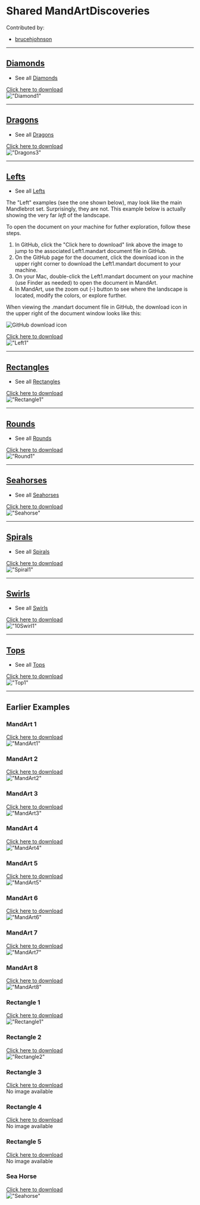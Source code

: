 # Shared MandArtDiscoveries

Contributed by:

- [brucehjohnson](https://github.com/brucehjohnson)

-----

## [Diamonds](Diamonds/_index.md)

- See all [Diamonds](Diamonds/_index.md)

<a href="Diamonds/Diamond1.mandart" download="Diamond1.mandart">Click here to download</a><br>
!["Diamond1"](Diamonds/Diamond1.png)

-----

## [Dragons](Dragons/_index.md)

- See all [Dragons](Dragons/_index.md)

<a href="Dragons/Dragons3.mandart" download="Dragons3.mandart">Click here to download</a><br>
!["Dragons3"](Dragons/Dragons3.png)

-----

## [Lefts](Lefts/_index.md)

- See all [Lefts](Lefts/_index.md)

The "Left" examples (see the one shown below), may look like the main Mandlebrot set.
Surprisingly, they are not. This example below is actually showing the very far _left_ of the landscape. 

To open the document on your machine for futher exploration, follow these steps.

1. In GitHub, click the "Click here to download" link above the image to jump to the associated Left1.mandart document file in GitHub.
2. On the GitHub page for the document, click the download icon in the upper right corner to download the Left1.mandart document to your machine. 
2. On your Mac, double-click the Left1.mandart document on your machine (use Finder as needed) to open the document in MandArt.
3. In MandArt, use the zoom out (-) button to see where the landscape is located, modify the colors, or explore further.

When viewing the .mandart document file in GitHub, the download icon in the upper right of the document window looks like this:

![GitHub download icon](../_resources/download_icon.PNG)


<a href="Lefts/Left1.mandart" download="Left1.mandart">Click here to download</a><br>
!["Left1"](Lefts/Left1.png)

-----

## [Rectangles](Rectangles/_index.md)

- See all [Rectangles](Rectangles/_index.md)

<a href="Rectangles/Rectangle2.mandart" download="Rectangle2.mandart">Click here to download</a><br>
!["Rectangle1"](Rectangles/Rectangle2.png)

-----

## [Rounds](Rounds/_index.md)

- See all [Rounds](Rounds/_index.md)

<a href="Rounds/Round1.mandart" download="Round1.mandart">Click here to download</a><br>
!["Round1"](Rounds/Round1.png)

-----

## [Seahorses](Seahorses/_index.md)

- See all [Seahorses](Seahorses/_index.md)

<a href="Seahorses/Seahorse.mandart" download="Seahorse.mandart">Click here to download</a><br>
!["Seahorse"](Seahorses/Seahorse.png)

-----

## [Spirals](Spirals/_index.md)

- See all [Spirals](Spirals/_index.md)

<a href="Spirals/Spiral1.mandart" download="Spiral1.mandart">Click here to download</a><br>
!["Spiral1"](Spirals/Spiral1.png)

-----

## [Swirls](Swirls/_index.md)

- See all [Swirls](Swirls/_index.md)

<a href="Swirls/10Swirl1.mandart" download="10Swirl1.mandart">Click here to download</a><br>
!["10Swirl1"](Swirls/10Swirl1.png)

-----

## [Tops](Tops/_index.md)

- See all [Tops](Tops/_index.md)

<a href="Tops/Top1.mandart" download="Top1.mandart">Click here to download</a><br>
!["Top1"](Tops/Top1.png)


-----

## Earlier Examples

### MandArt 1

<a href="MandArt1.mandart" download="MandArt1.mandart">Click here to download</a><br>
!["MandArt1"](MandArt1.png)

### MandArt 2

<a href="MandArt2.mandart" download="MandArt2.mandart">Click here to download</a><br>
!["MandArt2"](MandArt2.png)

### MandArt 3

<a href="MandArt3.mandart" download="MandArt3.mandart">Click here to download</a><br>
!["MandArt3"](MandArt3.png)

### MandArt 4

<a href="MandArt4.mandart" download="MandArt4.mandart">Click here to download</a><br>
!["MandArt4"](MandArt4.png)

### MandArt 5

<a href="MandArt5.mandart" download="MandArt5.mandart">Click here to download</a><br>
!["MandArt5"](MandArt5.png)

### MandArt 6

<a href="MandArt6.mandart" download="MandArt6.mandart">Click here to download</a><br>
!["MandArt6"](MandArt6.png)

### MandArt 7

<a href="MandArt7.mandart" download="MandArt7.mandart">Click here to download</a><br>
!["MandArt7"](MandArt7.png)

### MandArt 8

<a href="MandArt8.mandart" download="MandArt8.mandart">Click here to download</a><br>
!["MandArt8"](MandArt8.png)

### Rectangle 1

<a href="Rectangle1.mandart" download="Rectangle1.mandart">Click here to download</a><br>
!["Rectangle1"](Rectangle1.png)

### Rectangle 2

<a href="Rectangle2.mandart" download="Rectangle2.mandart">Click here to download</a><br>
!["Rectangle2"](Rectangle2.png)

### Rectangle 3

<a href="Rectangle3.mandart" download="Rectangle3.mandart">Click here to download</a><br>
No image available

### Rectangle 4

<a href="Rectangle4.mandart" download="Rectangle4.mandart">Click here to download</a><br>
No image available

### Rectangle 5

<a href="Rectangle5.mandart" download="Rectangle5.mandart">Click here to download</a><br>
No image available

### Sea Horse

<a href="Seahorse.mandart" download="Seahorse.mandart">Click here to download</a><br>
!["Seahorse"](Seahorse.png)

